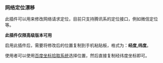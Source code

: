 ### 网络定位漂移

此插件可以用来修改网络请求定位，目前只支持腾讯系的定位接口，例如微信定位等。

**此插件仅限高级版本可用**

启用此插件后，需要将修改后的位置复制到手机粘贴板，格式为：**经度,纬度**。

使用者可以使用[百度坐标拾取系统](http://api.map.baidu.com/lbsapi/getpoint/index.html)选择位置，然后直接复制经纬度坐标即可。